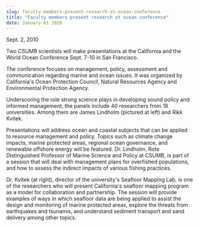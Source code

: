 ```yaml
---
slug: faculty-members-present-research-at-ocean-conference
title: "Faculty members present research at ocean conference"
date: January 01 2020
---
```


 
<p>Sept. 2, 2010</p>
<p>
  Two CSUMB scientists will make presentations at the California and the World
  Ocean Conference Sept. 7-10 in San Francisco.
</p>
<p>
  The conference focuses on management, policy, assessment and communication
  regarding marine and ocean issues. It was organized by California's Ocean
  Protection Council, Natural Resources Agency and Environmental Protection
  Agency.
</p>
<p>
  Underscoring the role strong science plays in developing sound policy and
  informed management, the panels include 40 researchers from 18 universities.
  Among them are James Lindholm (pictured at left) and Rikk Kvitek.
</p>
<p>
  Presentations will address ocean and coastal subjects that can be applied to
  resource management and policy. Topics such as climate change impacts, marine
  protected areas, regional ocean governance, and renewable offshore energy will
  be featured. Dr. Lindholm, Rote Distinguished Professor of Marine Science and
  Policy at CSUMB, is part of a session that will deal with management plans for
  overfished populations, and how to assess the indirect impacts of various
  fishing practices.
</p>
<p>
  Dr. Kvitek (at right), director of the university's Seafloor Mapping Lab, is
  one of the researchers who will present California's seafloor mapping program
  as a model for collaboration and partnership. The session will provide
  examples of ways in which seafloor data are being applied to assist the design
  and monitoring of marine protected areas, explore the threats from earthquakes
  and tsunamis, and understand sediment transport and sand delivery among other
  topics.
</p>
<p></p>
<p></p>
 
